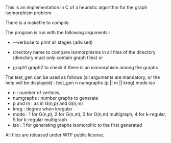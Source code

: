 This is an implementation in C of a heuristic algorithm for the graph isomorphism problem.

There is a makefile to compile.

The program is run with the following arguments : 
- --verbose to print all stages (advised)

- directory name to compare isomorphisms in all files of the directory (directory must only contain graph files)
or
- graph1 graph2 to check if there is an isomorphism among the graphs

The test_gen can be used as follows (all arguments are mandatory, or the help will be displayed) : 
test_gen n numgraphs (p || m || kreg) mode iso
-  n : number of vertices, 
- numgraphs : number graphs to generate 
- p and m : as in G(n,p) and G(n,m) 
- kreg : degree when kregular
- mode : 1 for G(n,p), 2 for G(n,m), 3 for G(n,m) multigraph,
         4 for k-regular, 5 for k-regular multigraph
- iso  : 1 for generating graphs isomorphic to the first generated

All files are released under WTF public license.
